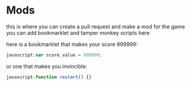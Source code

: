 # Mods

this is where you can create a pull request and make a mod for the game
you can add bookmarklet and tamper monkey scripts here

here is a bookmarklet that makes your score 999999:
```javascript
javascript:var score_value = 999999;
```

or one that makes you invincible:
```javascript
javascript:function restart() {}
```
